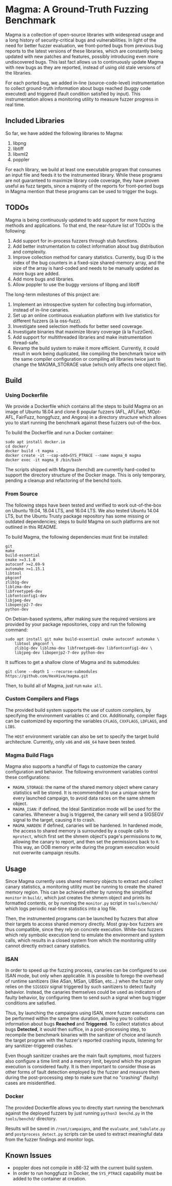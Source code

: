 # Magma: A Ground-Truth Fuzzing Benchmark

Magma is a collection of open-source libraries with widespread usage and a long
history of security-critical bugs and vulnerabilities. In light of the need for
better fuzzer evaluation, we front-ported bugs from previous bug reports to the
latest versions of these libraries, which are constantly being updated with new
patches and features, possibly introducing even more undiscovered bugs. This
last fact allows us to continuously update Magma with new bugs as they are
reported, instead of using old stale versions of the libraries.

For each ported bug, we added in-line (source-code-level) instrumentation to
collect ground-truth information about bugs reached (buggy code executed) and
triggered (fault condition satisfied by input). This instrumentation allows a
monitoring utility to measure fuzzer progress in real time.

## Included Libraries

So far, we have added the following libraries to Magma:

1. libpng
1. libtiff
1. libxml2
1. poppler

For each library, we build at least one executable program that consumes an
input file and feeds it to the instrumented library. While these programs are
not guaranteed to maximize library code coverage, they have proven useful as
fuzz targets, since a majority of the reports for front-ported bugs in Magma
mention that these programs can be used to trigger the bugs.

## TODOs

Magma is being continuously updated to add support for more fuzzing methods and
applications. To that end, the near-future list of TODOs is the following:

1. Add support for in-process fuzzers through stub functions.
1. Add better instrumentation to collect information about bug distribution and
   complexity.
1. Improve collection method for canary statistics. Currently, bug ID is the
   index of the bug counters in a fixed-size shared-memory array, and the size
   of the array is hard-coded and needs to be manually updated as more bugs are
   added.
1. Add more bugs and libraries.
1. Allow poppler to use the buggy versions of libpng and libtiff

The long-term milestones of this project are:

1. Implement an introspective system for collecting bug information, instead of
   in-line canaries.
1. Set up an online continuous evaluation platform with live statistics for
   different fuzzers (à la oss-fuzz).
1. Investigate seed selection methods for better seed coverage.
1. Investigate binaries that maximize library coverage (à la FuzzGen).
1. Add support for multithreaded libraries and make instrumentation thread-safe.
1. Revamp the build system to make it more efficient. Currently, it could result
   in work being duplicated, like compiling the benchmark twice with the same
   compiler configuration or compiling all libraries twice just to change the
   MAGMA_STORAGE value (which only affects one object file).

## Build

### Using Dockerfile

We provide a Dockerfile which contains all the steps to build Magma on an image
of Ubuntu 18.04 and clone 6 popular fuzzers (AFL, AFLFast, MOpt-AFL, FairFuzz,
honggfuzz, and Angora) in a directory structure which allows you to start
running the benchmark against these fuzzers out-of-the-box.

To build the Dockerfile and run a Docker container:
```
sudo apt install docker.io
cd docker/
docker build -t magma .
docker create -it --cap-add=SYS_PTRACE --name magma_0 magma
docker exec -it magma_0 /bin/bash
```

The scripts shipped with Magma (benchd) are currently hard-coded to support the
directory structure of the Docker image. This is only temporary, pending a
cleanup and refactoring of the benchd tools.

### From Source

The following steps have been tested and verified to work out-of-the-box on
Ubuntu 19.04, 18.04 LTS, and 16.04 LTS. We also tested Ubuntu 14.04 LTS, but
the Ubuntu Trusty package repository has some missing or outdated dependencies;
steps to build Magma on such platforms are not outlined in this README.

To build Magma, the following dependencies must first be installed:
```
git
make
build-essential
cmake >=3.1.0
autoconf >=2.69-9
automake >=1.15.1
libtool
pkgconf
zlib1g-dev
liblzma-dev
libfreetype6-dev
libfontconfig1-dev
libjpeg-dev
libopenjp2-7-dev
python-dev
```

On Debian-based systems, after making sure the required versions are provided by
your package repositories, copy and run the following command:
```
sudo apt install git make build-essential cmake autoconf automake \
    libtool pkgconf \
    zlib1g-dev liblzma-dev libfreetype6-dev libfontconfig1-dev \
    libjpeg-dev libopenjp2-7-dev python-dev
```

It suffices to get a shallow clone of Magma and its submodules:
```
git clone --depth 1 --recurse-submodules https://github.com/HexHive/magma.git
```

Then, to build all of Magma, just run `make all`.

### Custom Compilers and Flags

The provided build system supports the use of custom compilers, by specifying
the environment variables `CC` and `CXX`. Additionally, compiler flags can be
customized by exporting the variables `CFLAGS`, `CXXFLAGS`, `LDFLAGS`, and
`LIBS`.

The `HOST` environment variable can also be set to specify the target build
architecture. Currently, only `x86` and `x86_64` have been tested.

### Magma Build Flags

Magma also supports a handful of flags to customize the canary configuration and
behavior. The following environment variables control these configurations:

* `MAGMA_STORAGE`: the name of the shared memory object where canary statistics
  will be stored. It is recommended to use a unique name for every launched
  campaign, to avoid data races on the same shmem object.
* `MAGMA_ISAN`: if defined, the Ideal Sanitization mode will be used for the
  canaries. Whenever a bug is triggered, the canary will send a SIGSEGV signal
  to the target, causing it to crash.
* `MAGMA_HARDEN`: if defined, canaries will be hardened. In hardened mode, the
  access to shared memory is surrounded by a couple calls to `mprotect`, which
  first set the shmem object's page's permissions to `RW`, allowing the canary
  to report, and then set the permissions back to `R`. This way, an OOB memory
  write during the program execution would not overwrite campaign results.

## Usage

Since Magma currently uses shared memory objects to extract and collect canary
statistics, a monitoring utility must be running to create the shared memory
region. This can be achieved either by running the simplified `monitor` in
`build/`, which just creates the shmem object and prints its formatted contents,
or by running the `monitor.py` script in `tools/benchd/` which logs periodic
real-time statistics into a log file.

Then, the instrumented programs can be launched by fuzzers that allow their
targets to access shared memory directly. Most gray-box fuzzers are thus
compatible, since they rely on concrete execution. White-box fuzzers which rely
symbolic execution tend to emulate the environment and system calls, which
results in a closed system from which the monitoring utility cannot directly
extract canary statistics.

### ISAN

In order to speed up the fuzzing process, canaries can be configured to use ISAN
mode, but only when applicable. It is possible to forego the overhead of runtime
sanitizers (like ASan, MSan, UBSan, etc...) when the fuzzer only relies on the
`SIGSEGV` signal triggered by such sanitizers to detect faulty behavior.
Instead, the canaries themselves could be used as indicators of faulty behavior,
by configuring them to send such a signal when bug trigger conditions are
satisfied.

Thus, by launching the campaigns using ISAN, more fuzzer executions can be
performed within the same time duration, allowing you to collect information
about bugs **Reached** and **Triggered**. To collect statistics about bugs
**Detected**, it would then suffice, in a post-processing step, to recompile the
benchmark binaries with the sanitizer of choice and launch the target program
with the fuzzer's reported crashing inputs, listening for any
sanitizer-triggered crashes.

Even though sanitizer crashes are the main fault symptoms, most fuzzers also
configure a time limit and a memory limit, beyond which the program execution is
considered faulty. It is then important to consider those as other forms of
fault detection employed by the fuzzer and measure them during the
post-processing step to make sure that no "crashing" (faulty) cases are
misidentified.

### Docker

The provided Dockerfile allows you to directly start running the benchmark
against the deployed fuzzers by just running `python3 benchd.py` in the
`tools/benchd/` directory.

Results will be saved in `/root/campaigns`, and the `evaluate_and_tabulate.py`
and `postprocess_detect.py` scripts can be used to extract meaningful data from
the fuzzer findings and monitor logs.

## Known Issues

* poppler does not compile in x86-32 with the current build system.
* In order to run honggfuzz in Docker, the `SYS_PTRACE` capability must be added
  to the container at creation.
